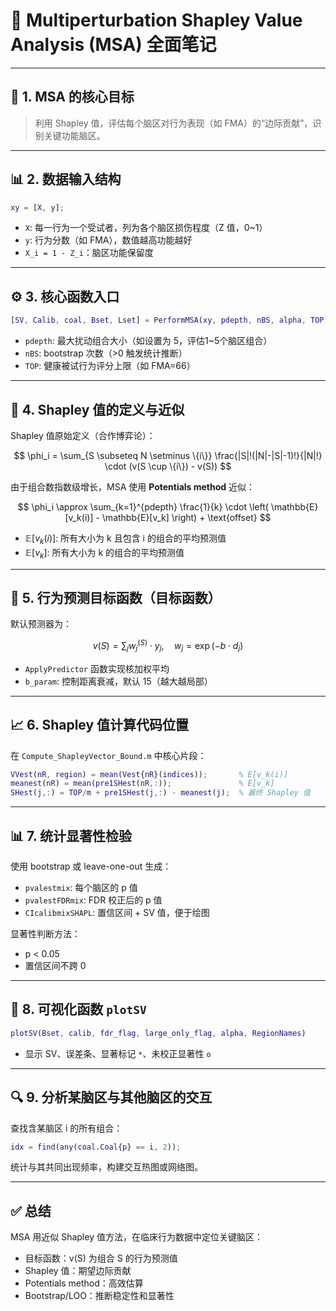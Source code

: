 
# 🧠 Multiperturbation Shapley Value Analysis (MSA) 全面笔记

---

## 📌 1. MSA 的核心目标

> 利用 Shapley 值，评估每个脑区对行为表现（如 FMA）的“边际贡献”，识别关键功能脑区。

---

## 📊 2. 数据输入结构

```matlab
xy = [X, y];
```

- `X`: 每一行为一个受试者，列为各个脑区损伤程度（Z 值，0~1）
- `y`: 行为分数（如 FMA），数值越高功能越好
- `X_i = 1 - Z_i`：脑区功能保留度

---

## ⚙️ 3. 核心函数入口

```matlab
[SV, Calib, coal, Bset, Lset] = PerformMSA(xy, pdepth, nBS, alpha, TOP);
```

- `pdepth`: 最大扰动组合大小（如设置为 5，评估1~5个脑区组合）
- `nBS`: bootstrap 次数（>0 触发统计推断）
- `TOP`: 健康被试行为评分上限（如 FMA=66）

---

## 🧠 4. Shapley 值的定义与近似

Shapley 值原始定义（合作博弈论）：

$$
\phi_i = \sum_{S \subseteq N \setminus \{i\}} \frac{|S|!(|N|-|S|-1)!}{|N|!} \cdot (v(S \cup \{i\}) - v(S))
$$

由于组合数指数级增长，MSA 使用 **Potentials method** 近似：

$$
\phi_i \approx \sum_{k=1}^{pdepth} \frac{1}{k} \cdot \left( \mathbb{E}[v_k(i)] - \mathbb{E}[v_k] \right) + \text{offset}
$$

- $\mathbb{E}[v_k(i)]$: 所有大小为 k 且包含 i 的组合的平均预测值  
- $\mathbb{E}[v_k]$: 所有大小为 k 的组合的平均预测值

---

## 🧪 5. 行为预测目标函数（目标函数）

默认预测器为：

$$v(S) = \sum_j w_j^{(S)} \cdot y_j, \quad w_j = \exp(-b \cdot d_j)$$

- `ApplyPredictor` 函数实现核加权平均
- `b_param`: 控制距离衰减，默认 15（越大越局部）

---

## 📈 6. Shapley 值计算代码位置

在 `Compute_ShapleyVector_Bound.m` 中核心片段：

```matlab
VVest(nR, region) = mean(Vest{nR}(indices));       % E[v_k(i)]
meanest(nR) = mean(pre1SHest(nR,:));               % E[v_k]
SHest(j,:) = TOP/m + pre1SHest(j,:) - meanest(j);  % 最终 Shapley 值
```

---

## 📊 7. 统计显著性检验

使用 bootstrap 或 leave-one-out 生成：

- `pvalestmix`: 每个脑区的 p 值
- `pvalestFDRmix`: FDR 校正后的 p 值
- `CIcalibmixSHAPL`: 置信区间 + SV 值，便于绘图

显著性判断方法：
- p < 0.05
- 置信区间不跨 0

---

## 📌 8. 可视化函数 `plotSV`

```matlab
plotSV(Bset, calib, fdr_flag, large_only_flag, alpha, RegionNames)
```

- 显示 SV、误差条、显著标记 `*`、未校正显著性 `o`

---

## 🔍 9. 分析某脑区与其他脑区的交互

查找含某脑区 i 的所有组合：

```matlab
idx = find(any(coal.Coal{p} == i, 2));
```

统计与其共同出现频率，构建交互热图或网络图。

---

## ✅ 总结

MSA 用近似 Shapley 值方法，在临床行为数据中定位关键脑区：

- 目标函数：v(S) 为组合 S 的行为预测值
- Shapley 值：期望边际贡献
- Potentials method：高效估算
- Bootstrap/LOO：推断稳定性和显著性
